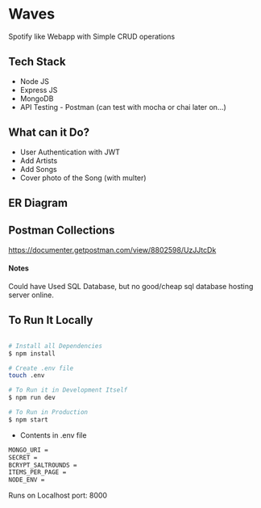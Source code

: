 # Waves

Spotify like Webapp with Simple CRUD operations

## Tech Stack

- Node JS
- Express JS
- MongoDB
- API Testing - Postman (can test with mocha or chai later on...)

## What can it Do?

- User Authentication with JWT
- Add Artists
- Add Songs
- Cover photo of the Song (with multer)

## ER Diagram

## Postman Collections

https://documenter.getpostman.com/view/8802598/UzJJtcDk

#### Notes

Could have Used SQL Database, but no good/cheap sql database hosting server online.

## To Run It Locally

```bash

# Install all Dependencies
$ npm install

# Create .env file
touch .env

# To Run it in Development Itself
$ npm run dev

# To Run in Production
$ npm start

```

- Contents in .env file

```txt
MONGO_URI =
SECRET =
BCRYPT_SALTROUNDS =
ITEMS_PER_PAGE =
NODE_ENV =
```

Runs on Localhost port: 8000
